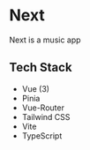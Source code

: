# Next

Next is a music app

## Tech Stack

- Vue (3)
- Pinia
- Vue-Router
- Tailwind CSS
- Vite
- TypeScript
